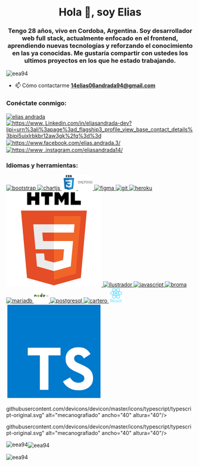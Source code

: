 <h1 align="center">Hola 👋, soy Elias</h1>
<h3 align="center">Tengo 28 años, vivo en Cordoba, Argentina. Soy desarrollador web full stack, actualmente enfocado en el frontend, aprendiendo nuevas tecnologías y reforzando el conocimiento en las ya conocidas. Me gustaría compartir con ustedes los ultimos proyectos en los que he estado trabajando.</h3>

<p align="left"> <img src="https://komarev.com/ghpvc/?username=eea94&label=Profile%20views&color =0e75b6&style=flat" alt="eea94" /> </p>

- 📫 Cómo contactarme **14elias06andrada94@gmail.com**

<h3 align="left">Conéctate conmigo:</h3>
<p align ="izquierda">
<a href="https://dev.to/elias andrada" target="blank"><img align="center" src="https://raw.githubusercontent.com/rahuldkjain/github-profile-readme- generator/master/src/images/icons/Social/devto.svg" alt="elias andrada" height="30" width="40" /></a>
<a href="https://linkedin.com /en/https://www.linkedin.com/en/eliasandrada-dev?lipi=urn%3ali%3apage%3ad_flagship3_profile_view_base_contact_details%3bipi5uixlrbkbr12aw3gk%2fq%3d%3d" target="blank"><img align="center" src="https://raw.githubusercontent.com/rahuldkjain/github-profile-readme-generator/master/src/images/icons/Social/linked-in-alt.svg" alt="https://www. Linkedin.com/in/eliasandrada-dev?lipi=urn%3ali%3apage%3ad_flagship3_profile_view_base_contact_details%3bipi5uixlrbkbr12aw3gk%2fq%3d%3d" height="30" width="40" /></a>
<a href="https://fb.com/https://www.facebook.com/elias.andrada.3/" target="blank"><img align="center" src="https:// raw.githubusercontent.com/rahuldkjain/github-profile-readme-generator/master/src/images/icons/Social/facebook.svg" alt="https://www.facebook.com/elias.andrada.3/" alto="30" ancho="40" /></a>
<a href="https://instagram.com/https://www.instagram.com/eliasandrada14/" target="blank"><img align="center" src="https://raw.githubusercontent.com/rahuldkjain/github-profile-readme-generator/master/src/images/icons/Social/instagram.svg" alt="https://www .instagram.com/eliasandrada14/" altura="30" ancho="40" /></a>
</p>

<h3 align="left">Idiomas y herramientas:</h3>
<p align="left"> <a href="https://getbootstrap.com" target="_blank" rel="noreferrer"> <img src="https://raw.githubusercontent.com/devicons/devicon /master/icons/bootstrap/bootstrap-plain-wordmark.svg" alt="bootstrap" width="40" height="40"/> </a> <a href="https://www.chartjs.org " target="_blank" rel="noreferrer"> <img src="https://www.chartjs.org/media/logo-title.svg" alt="chartjs" width="40" height="40" /> </a> <a href="https://www.w3schools.com/css/" target="_blank" rel="noreferrer"> <img src="https://raw.githubusercontent.com/devicons/devicon/master/icons/css3/css3-original-wordmark.svg" alt="css3" width="40" height="40"/> </a> <a href="https:// expressjs.com" target="_blank" rel="noreferrer"> <img src="https://raw.githubusercontent.com/devicons/devicon/master/icons/express/express-original-wordmark.svg" alt= "express" width="40" height="40"/> </a> <a href="https://www.figma.com/" target="_blank" rel="noreferrer"> <img src= "https://www.vectorlogo.zone/logos/figma/figma-icon.svg" alt="figma" ancho="40" altura="40"/> </a> <a href="https:/ /git-scm.com/" target="_blank" rel="noreferrer"> <img src="https://www.vectorlogo.zone/logos/git-scm/git-scm-icon.svg" alt="git" width= "40" height="40"/> </a> <a href="https://heroku.com" target="_blank" rel="noreferrer"> <img src="https://www.vectorlogo .zone/logos/heroku/heroku-icon.svg" alt="heroku" width="40" height="40"/> </a> <a href="https://www.w3.org/html /" target="_blank" rel="noreferrer"> <img src="https://raw.githubusercontent.com/devicons/devicon/master/icons/html5/html5-original-wordmark.svg" alt="html5 "ancho="40" alto="40"/> </a> <a href="https://www.adobe.com/in/products/illustrator.html" target="_blank" rel="noreferrer"> <img src="https:/ /www.vectorlogo.zone/logos/adobe_illustrator/adobe_illustrator-icon.svg" alt="ilustrador" width="40" height="40"/> </a> <a href="https://developer.mozilla .org/en-US/docs/Web/JavaScript" target="_blank" rel="noreferrer"> <img src="https://raw.githubusercontent.com/devicons/devicon/master/icons/javascript/javascript -original.svg" alt="javascript" ancho="40" altura="40"/> </a> <a href="https://jestjs.io" target="_blank"rel="noreferrer"> <img src="https://www.vectorlogo.zone/logos/jestjsio/jestjsio-icon.svg" alt="broma" width="40" height="40"/> </ a> <a href="https://mariadb.org/" target="_blank" rel="noreferrer"> <img src="https://www.vectorlogo.zone/logos/mariadb/mariadb-icon. svg" alt="mariadb" width="40" height="40"/> </a> <a href="https://nodejs.org" target="_blank" rel="noreferrer"> <img src ="https://raw.githubusercontent.com/devicons/devicon/master/icons/nodejs/nodejs-original-wordmark.svg" alt="nodejs" width="40" height="40"/> </a ><a href="https://www.postgresql.org" target="_blank" rel="noreferrer"> <img src="https://raw.githubusercontent.com/devicons/devicon/master/icons/postgresql /postgresql-original-wordmark.svg" alt="postgresql" width="40" height="40"/> </a> <a href="https://postman.com" target="_blank" rel= "noreferrer"> <img src="https://www.vectorlogo.zone/logos/getpostman/getpostman-icon.svg" alt="cartero" width="40" height="40"/> </a> <a href="https://reactjs.org/" target="_blank" rel="noreferrer"> <img src="https://raw.githubusercontent.com/devicons/devicon/master/icons/react/react-original-wordmark.svg" alt="react" width="40" height="40"/> </a> <a href="https:// www.typescriptlang.org/" target="_blank" rel="noreferrer"> <img src="https://raw.githubusercontent.com/devicons/devicon/master/icons/typescript/typescript-original.svg" alt ="mecanografiado" ancho="40" altura="40"/> </a> </p>githubusercontent.com/devicons/devicon/master/icons/typescript/typescript-original.svg" alt="mecanografiado" ancho="40" altura="40"/> </a> </p>githubusercontent.com/devicons/devicon/master/icons/typescript/typescript-original.svg" alt="mecanografiado" ancho="40" altura="40"/> </a> </p>

<p><img align="left" src="https://github-readme-stats.vercel.app/api/top-langs?username=eea94&show_icons=true&locale=en&layout=compact" alt="eea94" /> </p>

<p> <img align="center" src="https://github-readme-stats.vercel.app/api?username=eea94&show_icons=true&locale=en" alt="eea94" /> </p>

<p><img align="center" src="https://github-readme-streak-stats.herokuapp.com/?user=eea94&" alt="eea94" /></p>
